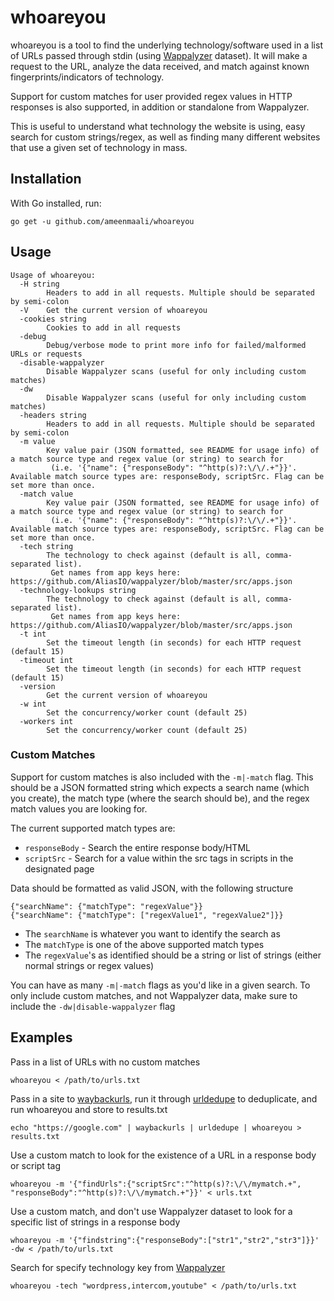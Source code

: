 # whoareyou
whoareyou is a tool to find the underlying technology/software used in a list of URLs 
passed through stdin (using [Wappalyzer](https://github.com/AliasIO/wappalyzer/blob/master/src/apps.json) dataset). It will
make a request to the URL, analyze the data received, and match against known fingerprints/indicators of technology.

Support for custom matches for user provided regex values in HTTP responses is also supported, in addition or standalone from Wappalyzer.

This is useful to understand what technology the website is using, easy search for custom strings/regex, as well as finding many different
websites that use a given set of technology in mass.

## Installation
With Go installed, run:

```
go get -u github.com/ameenmaali/whoareyou
```

## Usage

```
Usage of whoareyou:
  -H string
    	Headers to add in all requests. Multiple should be separated by semi-colon
  -V	Get the current version of whoareyou
  -cookies string
    	Cookies to add in all requests
  -debug
    	Debug/verbose mode to print more info for failed/malformed URLs or requests
  -disable-wappalyzer
    	Disable Wappalyzer scans (useful for only including custom matches)
  -dw
    	Disable Wappalyzer scans (useful for only including custom matches)
  -headers string
    	Headers to add in all requests. Multiple should be separated by semi-colon
  -m value
    	Key value pair (JSON formatted, see README for usage info) of a match source type and regex value (or string) to search for
    	 (i.e. '{"name": {"responseBody": "^http(s)?:\/\/.+"}}'. Available match source types are: responseBody, scriptSrc. Flag can be set more than once.
  -match value
    	Key value pair (JSON formatted, see README for usage info) of a match source type and regex value (or string) to search for
    	 (i.e. '{"name": {"responseBody": "^http(s)?:\/\/.+"}}'. Available match source types are: responseBody, scriptSrc. Flag can be set more than once.
  -tech string
    	The technology to check against (default is all, comma-separated list).
    	 Get names from app keys here: https://github.com/AliasIO/wappalyzer/blob/master/src/apps.json
  -technology-lookups string
    	The technology to check against (default is all, comma-separated list).
    	 Get names from app keys here: https://github.com/AliasIO/wappalyzer/blob/master/src/apps.json
  -t int
    	Set the timeout length (in seconds) for each HTTP request (default 15)
  -timeout int
    	Set the timeout length (in seconds) for each HTTP request (default 15)
  -version
    	Get the current version of whoareyou
  -w int
    	Set the concurrency/worker count (default 25)
  -workers int
    	Set the concurrency/worker count (default 25)
```

### Custom Matches
Support for custom matches is also included with the `-m|-match` flag. This should be a JSON formatted string which
expects a search name (which you create), the match type (where the search should be), and the regex match values you are looking for.

The current supported match types are:
* `responseBody` - Search the entire response body/HTML
* `scriptSrc` - Search for a value within the src tags in scripts in the designated page

Data should be formatted as valid JSON, with the following structure
```
{"searchName": {"matchType": "regexValue"}}
{"searchName": {"matchType": ["regexValue1", "regexValue2"]}}
```

* The `searchName` is whatever you want to identify the search as
* The `matchType` is one of the above supported match types
* The `regexValue`'s as identified should be a string or list of strings (either normal strings or regex values)

You can have as many `-m|-match` flags as you'd like in a given search. To only include custom matches, and not Wappalyzer data,
make sure to include the `-dw|disable-wappalyzer` flag

## Examples

Pass in a list of URLs with no custom matches

```
whoareyou < /path/to/urls.txt 
```

Pass in a site to [waybackurls](https://github.com/tomnomnom/waybackurls), run it through [urldedupe](https://github.com/ameenmaali/urldedupe) to deduplicate, and run whoareyou and store to results.txt

```
echo "https://google.com" | waybackurls | urldedupe | whoareyou > results.txt
```

Use a custom match to look for the existence of a URL in a response body or script tag

```
whoareyou -m '{"findUrls":{"scriptSrc":"^http(s)?:\/\/mymatch.+", "responseBody":"^http(s)?:\/\/mymatch.+"}}' < urls.txt
```

Use a custom match, and don't use Wappalyzer dataset to look for a specific list of strings in a response body

```
whoareyou -m '{"findstring":{"responseBody":["str1","str2","str3"]}}' -dw < /path/to/urls.txt
```

Search for specify technology key from [Wappalyzer](https://github.com/AliasIO/wappalyzer/blob/master/src/apps.json)

```
whoareyou -tech "wordpress,intercom,youtube" < /path/to/urls.txt
```

